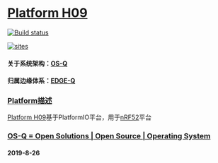 ﻿# [Platform H09](https://github.com/OS-Q/H09)

[![Build status](https://ci.appveyor.com/api/projects/status/b1ubepm9pfei1dw3?svg=true)](https://ci.appveyor.com/project/Qitas/h09)

[![sites](http://182.61.61.133/link/resources/OSQ.png)](http://www.OS-Q.com)

#### 关于系统架构：[OS-Q](https://github.com/OS-Q)
#### 归属边缘体系：[EDGE-Q](https://github.com/EDGE-Q)

### [Platform描述](https://github.com/OS-Q/H09/wiki) 

[Platform H09](https://github.com/OS-Q/H09)基于PlatformIO平台，用于[nRF52](https://github.com/sochub/nRF52)平台

### [OS-Q = Open Solutions | Open Source |  Operating System ](http://www.OS-Q.com/H09)
####  2019-8-26
